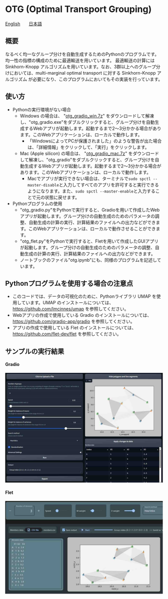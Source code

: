 # OTG (Optimal Transport Grouping)

[English](README.en.md) &nbsp;&nbsp;&nbsp;&nbsp;&nbsp; [日本語](README.jp.md)

## 概要
なるべく均一なグループ分けを自動生成するためのPythonのプログラムです。
均一性の指標の構成のために最適輸送を用いています。
最適輸送の計算には Sinkhorn-Knopp アルゴリズムを用いています。なお、3群以上へのグループ分けにおいては、multi-marginal optimal transport に対する Sinkhorn-Knopp アルゴリズム が必要になり、このプログラムにおいてもその実装を行っています。

## 使い方
- Pythonの実行環境がない場合
    - Windows の場合は、 "[otg_gradio_win.7z](https://github.com/tanaken-basis/otg/raw/main/otg_gradio_win.7z)" をダウンロードして解凍し、"otg_gradio.exe"をダブルクリックすると、グループ分けを自動生成するWebアプリが起動します。起動するまで2～3分かかる場合があります。このWebアプリケーションは、ローカルで動作します。
        - 「WindowsによってPCが保護されました」のような警告が出た場合は、「詳細情報」をクリックして、「実行」をクリックします。
    - Mac (Apple silicon) の場合は、 "[otg_gradio_mac.7z](https://github.com/tanaken-basis/otg/raw/main/otg_gradio_mac.7z)" をダウンロードして解凍し、"otg_gradio"をダブルクリックすると、グループ分けを自動生成するWebアプリが起動します。起動するまで2～3分かかる場合があります。このWebアプリケーションは、ローカルで動作します。
        - Macでアプリが実行できない場合は、ターミナルで`sudo spctl --master-disable`と入力してすべてのアプリを許可すると実行できるようになります。また、`sudo spctl --master-enable`と入力することで元の状態に戻せます。
- Pythonプログラムの使用
    - "otg_gradio.py"をPythonで実行すると、Gradioを用いて作成したWebアプリが起動します。グループ分けの自動生成のためのパラメータの調整、自動生成の計算の実行、計算結果のファイルへの出力などができます。このWebアプリケーションは、ローカルで動作させることができます。
    - "otg_flet.py"をPythonで実行すると、Fletを用いて作成したGUIアプリが起動します。グループ分けの自動生成のためのパラメータの調整、自動生成の計算の実行、計算結果のファイルへの出力などができます。
    - ノートブックのファイル"otg.ipynb"にも、同様のプログラムを記述しています。

## Pythonプログラムを使用する場合の注意点
- このコードでは、データの可視化のために、Pythonライブラリ UMAP を使用しています。UMAP のインストールについては、https://github.com/lmcinnes/umap を参照してください。
- Webアプリの作成で使用している Gradio のインストールについては、https://github.com/gradio-app/gradio を参照してください。
- アプリの作成で使用している Flet のインストールについては、https://github.com/flet-dev/flet を参照してください。

## サンプルの実行結果

#### Gradio
![alt text](otg_gradio-1.jpg)

#### Flet
![alt text](otg_flet-1.jpg)
